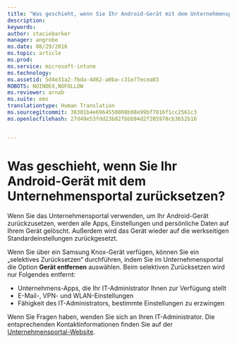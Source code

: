 ```yaml
---
title: "Was geschieht, wenn Sie Ihr Android-Gerät mit dem Unternehmensportal zurücksetzen? | Microsoft Intune"
description: 
keywords: 
author: staciebarker
manager: angrobe
ms.date: 08/29/2016
ms.topic: article
ms.prod: 
ms.service: microsoft-intune
ms.technology: 
ms.assetid: 5d4e31a2-7bda-4d62-a0ba-c31e77ecea03
ROBOTS: NOINDEX,NOFOLLOW
ms.reviewer: arnab
ms.suite: ems
translationtype: Human Translation
ms.sourcegitcommit: 38301b4e6964550008b08e99bf7016f1cc2561c3
ms.openlocfilehash: 27d49e53fdd23b82fbbb94d2f285978cb3b52b16


---
```



# Was geschieht, wenn Sie Ihr Android-Gerät mit dem Unternehmensportal zurücksetzen?

Wenn Sie das Unternehmensportal verwenden, um Ihr Android-Gerät zurückzusetzen, werden alle Apps, Einstellungen und persönliche Daten auf Ihrem Gerät gelöscht. Außerdem wird das Gerät wieder auf die werkseitigen Standardeinstellungen zurückgesetzt.

Wenn Sie über ein Samsung Knox-Gerät verfügen, können Sie ein „selektives Zurücksetzen“ durchführen, indem Sie im Unternehmensportal die Option **Gerät entfernen** auswählen. Beim selektiven Zurücksetzen wird nur Folgendes entfernt:

- Unternehmens-Apps, die Ihr IT-Administrator Ihnen zur Verfügung stellt
- E-Mail-, VPN- und WLAN-Einstellungen
- Fähigkeit des IT-Administrators, bestimmte Einstellungen zu erzwingen

Wenn Sie Fragen haben, wenden Sie sich an Ihren IT-Administrator. Die entsprechenden Kontaktinformationen finden Sie auf der [Unternehmensportal-Website](http://portal.manage.microsoft.com).





<!--HONumber=Aug16_HO5-->


